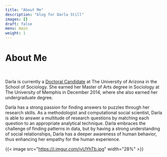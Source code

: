 ```yaml
---
title: "About Me"
description: "blog for Darla Still"
images: []
draft: false
menu: main
weight: 1
---
```

<html>
<head>
</head>
<body>

<h1>About Me</h1>
<BR>
<p>Darla is currently a <a href="https://sociology.arizona.edu/user/darla-still">Doctoral Candidate</a> at The University of Arizona in the School of Sociology. She earned her Master of Arts degree in Sociology at The University of Memphis in December 2014, where she also earned her undergraduate degree.</p>

<p>Darla has a strong passion for finding answers to puzzles through her research skills. As a methodologist and computational social scientist, Darla is able to answer a multitude of research questions by matching each question to an appropriate analytical technique. Darla embraces the challenge of finding patterns in data, but by having a strong understanding of social relationships, Darla has a deeper awareness of human behavior, thus enhancing her empathy for the human experience. </p> 


{{< image src="https://i.imgur.com/iyUYhTb.jpg" width="28%" >}}
<BR CLEAR=”right”/> 
